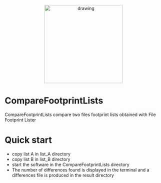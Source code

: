 <p align="center">
<img src="src/images/footprint.png" alt="drawing" width="250" height="250" />
</p>

#  CompareFootprintLists
CompareFootprintLists compare two files footprint lists obtained with File Footprint Lister

# Quick start
- copy list A in list_A directory
- copy list B in list_B directory
- start the software in the CompareFootprintLists directory
- The number of differences found is displayed in the terminal and a differences file is produced in the result directory
```

